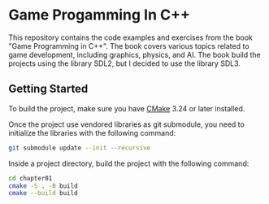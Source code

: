 # Game Progamming In C++

This repository contains the code examples and exercises from the book "Game Programming in C++". The book covers various topics related to game development, including graphics, physics, and AI. The book build the projects using the library SDL2, but I decided to use the library SDL3.

## Getting Started

To build the project, make sure you have [CMake](https://cmake.org) 3.24 or later installed. 

Once the project use vendored libraries as git submodule, you need to initialize the libraries with the following command:

```sh
git submodule update --init --recursive
```

Inside a project directory, build the project with the following command:

```sh
cd chapter01
cmake -S . -B build
cmake --build build
```
